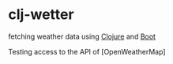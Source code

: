 # clj-wetter
fetching weather data using [Clojure] and [Boot]

Testing access to the API of [OpenWeatherMap]

[OpenWeatheMap]: http://www.openweathermap.org
[Clojure]: https://clojure.org
[Boot]: http://boot-clj.com


